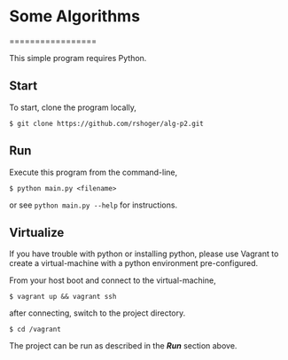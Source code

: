 # Some Algorithms
=================

This simple program requires Python. 

## Start

To start, clone the program locally,

~~~~~~~~
$ git clone https://github.com/rshoger/alg-p2.git
~~~~~~~~

## Run

Execute this program from the command-line,

~~~~~~~~
$ python main.py <filename>
~~~~~~~~

or see `python main.py --help` for instructions.

## Virtualize

If you have trouble with python or installing python, please use Vagrant to
create a virtual-machine with a python environment pre-configured.

From your host boot and connect to the virtual-machine,

~~~~~~~~
$ vagrant up && vagrant ssh
~~~~~~~~

after connecting, switch to the project directory.

~~~~~~~~
$ cd /vagrant
~~~~~~~~

The project can be run as described in the ***Run*** section above.
